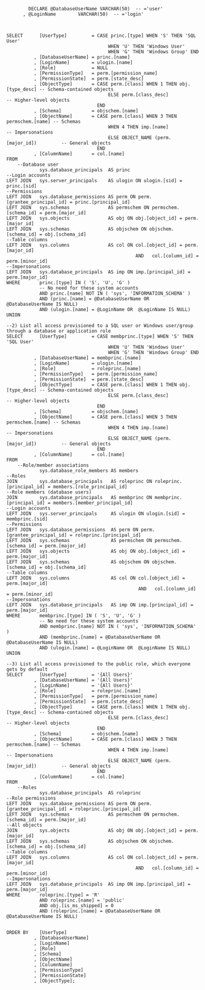 
            DECLARE @DatabaseUserName VARCHAR(50)  -- ='user'
          , @LoginName        VARCHAR(50)  -- ='login'



    SELECT      [UserType]         = CASE princ.[type] WHEN 'S' THEN 'SQL User'
                                         WHEN 'U' THEN 'Windows User'
                                         WHEN 'G' THEN 'Windows Group' END
              , [DatabaseUserName] = princ.[name]
              , [LoginName]        = ulogin.[name]
              , [Role]             = NULL
              , [PermissionType]   = perm.[permission_name]
              , [PermissionState]  = perm.[state_desc]
              , [ObjectType]       = CASE perm.[class] WHEN 1 THEN obj.[type_desc] -- Schema-contained objects
                                         ELSE perm.[class_desc]                    -- Higher-level objects
                                     END
              , [Schema]           = objschem.[name]
              , [ObjectName]       = CASE perm.[class] WHEN 3 THEN permschem.[name] -- Schemas
                                         WHEN 4 THEN imp.[name]                     -- Impersonations
                                         ELSE OBJECT_NAME (perm.[major_id])         -- General objects
                                     END
              , [ColumnName]       = col.[name]
    FROM
        --Database user
                sys.database_principals  AS princ
    --Login accounts
    LEFT JOIN   sys.server_principals    AS ulogin ON ulogin.[sid] = princ.[sid]
    --Permissions
    LEFT JOIN   sys.database_permissions AS perm ON perm.[grantee_principal_id] = princ.[principal_id]
    LEFT JOIN   sys.schemas              AS permschem ON permschem.[schema_id] = perm.[major_id]
    LEFT JOIN   sys.objects              AS obj ON obj.[object_id] = perm.[major_id]
    LEFT JOIN   sys.schemas              AS objschem ON objschem.[schema_id] = obj.[schema_id]
    --Table columns
    LEFT JOIN   sys.columns              AS col ON col.[object_id] = perm.[major_id]
                                                   AND   col.[column_id] = perm.[minor_id]
    --Impersonations
    LEFT JOIN   sys.database_principals  AS imp ON imp.[principal_id] = perm.[major_id]
    WHERE       princ.[type] IN ( 'S', 'U', 'G' )
                -- No need for these system accounts
                AND princ.[name] NOT IN ( 'sys', 'INFORMATION_SCHEMA' )
                AND (princ.[name] = @DatabaseUserName OR  @DatabaseUserName IS NULL)            
                AND (ulogin.[name] = @LoginName OR  @LoginName IS NULL)
    UNION

    --2) List all access provisioned to a SQL user or Windows user/group through a database or application role
    SELECT      [UserType]         = CASE membprinc.[type] WHEN 'S' THEN 'SQL User'
                                         WHEN 'U' THEN 'Windows User'
                                         WHEN 'G' THEN 'Windows Group' END
              , [DatabaseUserName] = membprinc.[name]
              , [LoginName]        = ulogin.[name]
              , [Role]             = roleprinc.[name]
              , [PermissionType]   = perm.[permission_name]
              , [PermissionState]  = perm.[state_desc]
              , [ObjectType]       = CASE perm.[class] WHEN 1 THEN obj.[type_desc] -- Schema-contained objects
                                         ELSE perm.[class_desc]                    -- Higher-level objects
                                     END
              , [Schema]           = objschem.[name]
              , [ObjectName]       = CASE perm.[class] WHEN 3 THEN permschem.[name] -- Schemas
                                         WHEN 4 THEN imp.[name]                     -- Impersonations
                                         ELSE OBJECT_NAME (perm.[major_id])         -- General objects
                                     END
              , [ColumnName]       = col.[name]
    FROM
        --Role/member associations
                sys.database_role_members AS members
    --Roles
    JOIN        sys.database_principals   AS roleprinc ON roleprinc.[principal_id] = members.[role_principal_id]
    --Role members (database users)
    JOIN        sys.database_principals   AS membprinc ON membprinc.[principal_id] = members.[member_principal_id]
    --Login accounts
    LEFT JOIN   sys.server_principals     AS ulogin ON ulogin.[sid] = membprinc.[sid]
    --Permissions
    LEFT JOIN   sys.database_permissions  AS perm ON perm.[grantee_principal_id] = roleprinc.[principal_id]
    LEFT JOIN   sys.schemas               AS permschem ON permschem.[schema_id] = perm.[major_id]
    LEFT JOIN   sys.objects               AS obj ON obj.[object_id] = perm.[major_id]
    LEFT JOIN   sys.schemas               AS objschem ON objschem.[schema_id] = obj.[schema_id]
    --Table columns
    LEFT JOIN   sys.columns               AS col ON col.[object_id] = perm.[major_id]
                                                    AND   col.[column_id] = perm.[minor_id]
    --Impersonations
    LEFT JOIN   sys.database_principals   AS imp ON imp.[principal_id] = perm.[major_id]
    WHERE       membprinc.[type] IN ( 'S', 'U', 'G' )
                -- No need for these system accounts
                AND membprinc.[name] NOT IN ( 'sys', 'INFORMATION_SCHEMA' )
                AND (membprinc.[name] = @DatabaseUserName OR  @DatabaseUserName IS NULL)
                AND (ulogin.[name] = @LoginName OR  @LoginName IS NULL)
    UNION

    --3) List all access provisioned to the public role, which everyone gets by default
    SELECT      [UserType]         = '{All Users}'
              , [DatabaseUserName] = '{All Users}'
              , [LoginName]        = '{All Users}'
              , [Role]             = roleprinc.[name]
              , [PermissionType]   = perm.[permission_name]
              , [PermissionState]  = perm.[state_desc]
              , [ObjectType]       = CASE perm.[class] WHEN 1 THEN obj.[type_desc] -- Schema-contained objects
                                         ELSE perm.[class_desc]                    -- Higher-level objects
                                     END
              , [Schema]           = objschem.[name]
              , [ObjectName]       = CASE perm.[class] WHEN 3 THEN permschem.[name] -- Schemas
                                         WHEN 4 THEN imp.[name]                     -- Impersonations
                                         ELSE OBJECT_NAME (perm.[major_id])         -- General objects
                                     END
              , [ColumnName]       = col.[name]
    FROM
        --Roles
                sys.database_principals  AS roleprinc
    --Role permissions
    LEFT JOIN   sys.database_permissions AS perm ON perm.[grantee_principal_id] = roleprinc.[principal_id]
    LEFT JOIN   sys.schemas              AS permschem ON permschem.[schema_id] = perm.[major_id]
    --All objects
    JOIN        sys.objects              AS obj ON obj.[object_id] = perm.[major_id]
    LEFT JOIN   sys.schemas              AS objschem ON objschem.[schema_id] = obj.[schema_id]
    --Table columns
    LEFT JOIN   sys.columns              AS col ON col.[object_id] = perm.[major_id]
                                                   AND   col.[column_id] = perm.[minor_id]
    --Impersonations
    LEFT JOIN   sys.database_principals  AS imp ON imp.[principal_id] = perm.[major_id]
    WHERE       roleprinc.[type] = 'R'
                AND roleprinc.[name] = 'public'
                AND obj.[is_ms_shipped] = 0
                AND (roleprinc.[name] = @DatabaseUserName OR  @DatabaseUserName IS NULL)


    ORDER BY    [UserType]
              , [DatabaseUserName]
              , [LoginName]
              , [Role]
              , [Schema]
              , [ObjectName]
              , [ColumnName]
              , [PermissionType]
              , [PermissionState]
              , [ObjectType];

